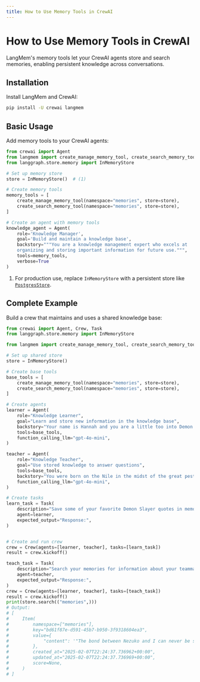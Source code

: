 ```yaml
---
title: How to Use Memory Tools in CrewAI
---
```


# How to Use Memory Tools in CrewAI

LangMem's memory tools let your CrewAI agents store and search memories, enabling persistent knowledge across conversations.

## Installation

Install LangMem and CrewAI:

```bash
pip install -U crewai langmem
```

## Basic Usage

Add memory tools to your CrewAI agents:

```python
from crewai import Agent
from langmem import create_manage_memory_tool, create_search_memory_tool
from langgraph.store.memory import InMemoryStore

# Set up memory store
store = InMemoryStore()  # (1)

# Create memory tools
memory_tools = [
    create_manage_memory_tool(namespace="memories", store=store),
    create_search_memory_tool(namespace="memories", store=store),
]

# Create an agent with memory tools
knowledge_agent = Agent(
    role='Knowledge Manager',
    goal='Build and maintain a knowledge base',
    backstory="""You are a knowledge management expert who excels at
    organizing and storing important information for future use.""",
    tools=memory_tools,
    verbose=True
)
```

1. For production use, replace `InMemoryStore` with a persistent store like [`PostgresStore`](https://langchain-ai.github.io/langgraph/reference/store/#langgraph.store.postgres.AsyncPostgresStore).

## Complete Example

Build a crew that maintains and uses a shared knowledge base:

```python
from crewai import Agent, Crew, Task
from langgraph.store.memory import InMemoryStore

from langmem import create_manage_memory_tool, create_search_memory_tool

# Set up shared store
store = InMemoryStore()

# Create base tools
base_tools = [
    create_manage_memory_tool(namespace="memories", store=store),
    create_search_memory_tool(namespace="memories", store=store),
]

# Create agents
learner = Agent(
    role="Knowledge Learner",
    goal="Learn and store new information in the knowledge base",
    backstory="Your name is Hannah and you are a little too into Demon Slayers.",
    tools=base_tools,
    function_calling_llm="gpt-4o-mini",
)

teacher = Agent(
    role="Knowledge Teacher",
    goal="Use stored knowledge to answer questions",
    tools=base_tools,
    backstory="You were born on the Nile in the midst of the great pestilence..",
    function_calling_llm="gpt-4o-mini",
)

# Create tasks
learn_task = Task(
    description="Save some of your favorite Demon Slayer quotes in memory.",
    agent=learner,
    expected_output="Response:",
)


# Create and run crew
crew = Crew(agents=[learner, teacher], tasks=[learn_task])
result = crew.kickoff()

teach_task = Task(
    description="Search your memories for information about your teammates.",
    agent=teacher,
    expected_output="Response:",
)
crew = Crew(agents=[learner, teacher], tasks=[teach_task])
result = crew.kickoff()
print(store.search(("memories",)))
# Output:
# [
#     Item(
#         namespace=["memories"],
#         key="bd61f87e-d591-45b7-b950-3f9318604ea3",
#         value={
#             "content": '"The bond between Nezuko and I can never be severed. I will always protect her." - Tanjiro Kamado\n"You have to find your own path, you have to find your own way to live!" - Kanao Tsuyuri\n"It’s not the face that makes someone a monster; it’s the choices they make with their lives." - Giyu Tomioka\n"Give me strength! I want to be strong enough to face my own failures!" - Zenitsu Agatsuma\n"Never give up! Never stop fighting until your last breath!" - Giyu Tomioka'
#         },
#         created_at="2025-02-07T22:24:37.736962+00:00",
#         updated_at="2025-02-07T22:24:37.736969+00:00",
#         score=None,
#     )
# ]

```
